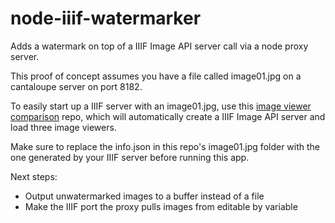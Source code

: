 # node-iiif-watermarker
Adds a watermark on top of a IIIF Image API server call via a node proxy server.

This proof of concept assumes you have a file called image01.jpg on a cantaloupe server on port 8182.

To easily start up a IIIF server with an image01.jpg, use this [image viewer comparison](https://github.com/nationalarchives/image-viewer-comparison) repo, which will automatically create a IIIF Image API server and load three image viewers.

Make sure to replace the info.json in this repo's image01.jpg folder with the one generated by your
IIIF server before running this app. 

Next steps:

- Output unwatermarked images to a buffer instead of a file
- Make the IIIF port the proxy pulls images from editable by variable